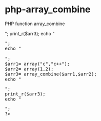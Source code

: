 # php-array_combine
PHP function array_combine
<?php
//array combine= 2 array same element
$arr1= array('dhaka','capital','bangladesh');
$arr2= array(1,2,3);
$arr3= array_combine($arr1,$arr2);
echo "<pre>";
print_r($arr3);
echo "<pre>";
echo "<br><br>";
$arr1= array("c","c++");
$arr2= array(1,2);
$arr3= array_combine($arr1,$arr2);
echo "<pre>";
print_r($arr3);
echo "</pre>";
?>
